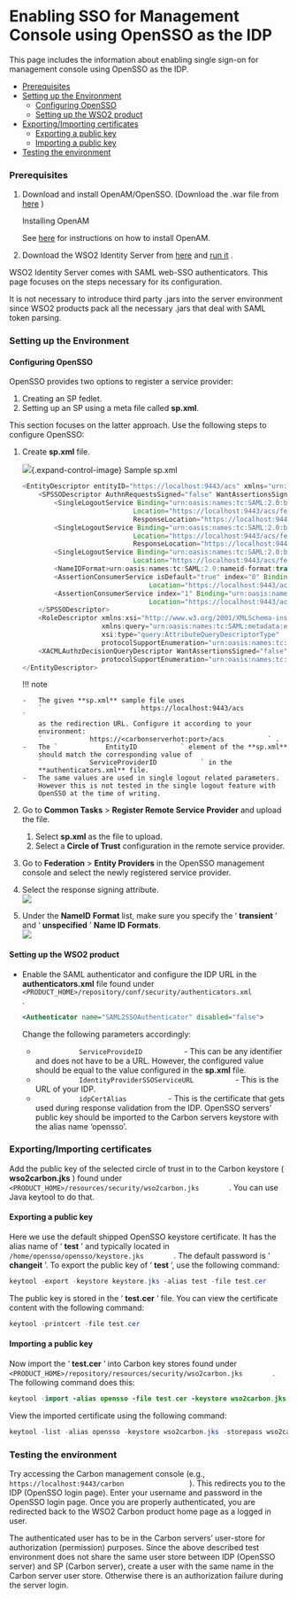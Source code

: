 # Enabling SSO for Management Console using OpenSSO as the IDP

This page includes the information about enabling single sign-on for
management console using OpenSSO as the IDP.

-   [Prerequisites](#EnablingSSOforManagementConsoleusingOpenSSOastheIDP-Prerequisites)
-   [Setting up the
    Environment](#EnablingSSOforManagementConsoleusingOpenSSOastheIDP-SettinguptheEnvironment)
    -   [Configuring
        OpenSSO](#EnablingSSOforManagementConsoleusingOpenSSOastheIDP-ConfiguringOpenSSO)
    -   [Setting up the WSO2
        product](#EnablingSSOforManagementConsoleusingOpenSSOastheIDP-SettinguptheWSO2product)
-   [Exporting/Importing
    certificates](#EnablingSSOforManagementConsoleusingOpenSSOastheIDP-Exporting/Importingcertificates)
    -   [Exporting a public
        key](#EnablingSSOforManagementConsoleusingOpenSSOastheIDP-Exportingapublickey)
    -   [Importing a public
        key](#EnablingSSOforManagementConsoleusingOpenSSOastheIDP-Importingapublickey)
-   [Testing the
    environment](#EnablingSSOforManagementConsoleusingOpenSSOastheIDP-Testingtheenvironment)

### Prerequisites

1.  Download and install OpenAM/OpenSSO. (Download the .war file from
    [here](https://backstage.forgerock.com/downloads/) )

    Installing OpenAM

    See
    [here](https://backstage.forgerock.com/docs/openam/12/getting-started/#install-openam)
    for instructions on how to install OpenAM.

2.  Download the WSO2 Identity Server from
    [here](http://wso2.com/products/identity-server/) and [run
    it](https://docs.wso2.com/display/IS540/Running+the+Product) .

WSO2 Identity Server comes with SAML web-SSO authenticators. This page
focuses on the steps necessary for its configuration.

It is not necessary to introduce third party .jars into the server
environment since WSO2 products pack all the necessary .jars that deal
with SAML token parsing.

### Setting up the Environment

#### Configuring OpenSSO

OpenSSO provides two options to register a service provider:

1.  Creating an SP fedlet.
2.  Setting up an SP using a meta file called **sp.xml**.

This section focuses on the latter approach. Use the following steps to
configure OpenSSO:

1.  Create **sp.xml** file.

    ![](images/icons/grey_arrow_down.png){.expand-control-image} Sample
    sp.xml

    ``` java
    <EntityDescriptor entityID="https://localhost:9443/acs" xmlns="urn:oasis:names:tc:SAML:2.0:metadata">
        <SPSSODescriptor AuthnRequestsSigned="false" WantAssertionsSigned="false"  protocolSupportEnumeration="urn:oasis:names:tc:SAML:2.0:protocol">
            <SingleLogoutService Binding="urn:oasis:names:tc:SAML:2.0:bindings:HTTP-Redirect"
                                Location="https://localhost:9443/acs/fedletSloRedirect"
                                ResponseLocation="https://localhost:9443/acs/fedletSloRedirect"/>
            <SingleLogoutService Binding="urn:oasis:names:tc:SAML:2.0:bindings:HTTP-POST"
                                Location="https://localhost:9443/acs/fedletSloPOST"
                                ResponseLocation="https://localhost:9443/acs/fedletSloPOST"/>
            <SingleLogoutService Binding="urn:oasis:names:tc:SAML:2.0:bindings:SOAP"
                                Location="https://localhost:9443/acs/fedletSloSoap"/>
            <NameIDFormat>urn:oasis:names:tc:SAML:2.0:nameid-format:transient</NameIDFormat>
            <AssertionConsumerService isDefault="true" index="0" Binding="urn:oasis:names:tc:SAML:2.0:bindings:HTTP-POST"
                                    Location="https://localhost:9443/acs"/>
            <AssertionConsumerService index="1" Binding="urn:oasis:names:tc:SAML:2.0:bindings:HTTP-Artifact"
                                    Location="https://localhost:9443/acs"/>
        </SPSSODescriptor>
        <RoleDescriptor xmlns:xsi="http://www.w3.org/2001/XMLSchema-instance"
                        xmlns:query="urn:oasis:names:tc:SAML:metadata:ext:query"
                        xsi:type="query:AttributeQueryDescriptorType"
                        protocolSupportEnumeration="urn:oasis:names:tc:SAML:2.0:protocol"></RoleDescriptor>
        <XACMLAuthzDecisionQueryDescriptor WantAssertionsSigned="false"
                        protocolSupportEnumeration="urn:oasis:names:tc:SAML:2.0:protocol"></XACMLAuthzDecisionQueryDescriptor>
    </EntityDescriptor>
    ```

    !!! note
    
        -   The given **sp.xml** sample file uses
            `                         https://localhost:9443/acs                       `
            as the redirection URL. Configure it according to your
            environment:
            `            https://<carbonserverhot:port>/acs           ` .
        -   The `            EntityID           ` element of the **sp.xml**
            should match the corresponding value of
            `            ServiceProviderID           ` in the
            **authenticators.xml** file.
        -   The same values are used in single logout related parameters.
            However this is not tested in the single logout feature with
            OpenSSO at the time of writing.
    

2.  Go to **Common Tasks** \> **Register Remote Service Provider** and
    upload the file.  
    1.  Select **sp.xml** as the file to upload.
    2.  Select a **Circle of Trust** configuration in the remote service
        provider.
3.  Go to **Federation** \> **Entity Providers** in the OpenSSO
    management console and select the newly registered service provider.
4.  Select the response signing attribute.  
    ![](attachments/103331279/103331280.png)
5.  Under the **NameID** **Format** list, make sure you specify the ‘
    **transient** ’ and ‘ **unspecified** ’ **Name ID** **Formats**.  
    ![](attachments/103331279/103331281.png)

#### Setting up the WSO2 product

-   Enable the SAML authenticator and configure the IDP URL in the
    **authenticators.xml** file found under
    `           <PRODUCT_HOME>/repository/conf/security/authenticators.xml          `
    .

    ``` xml
    <Authenticator name="SAML2SSOAuthenticator" disabled="false">
    ```

    Change the following parameters accordingly:

    -   `            ServiceProvideID           ` - This can be any
        identifier and does not have to be a URL. However, the
        configured value should be equal to the value configured in the
        **sp.xml** file.
    -   `            IdentityProviderSSOServiceURL           ` - This is
        the URL of your IDP.
    -   `            idpCertAlias           ` - This is the certificate
        that gets used during response validation from the IDP. OpenSSO
        servers’ public key should be imported to the Carbon servers
        keystore with the alias name ‘opensso’.

### Exporting/Importing certificates

Add the public key of the selected circle of trust in to the Carbon
keystore ( **wso2carbon.jks** ) found under
`         <PRODUCT_HOME>/resources/security/wso2carbon.jks        ` .
You can use Java keytool to do that.

#### Exporting a public key

Here we use the default shipped OpenSSO keystore certificate. It has the
alias name of ‘ **test** ’ and typically located in
`         /home/opensso/opensso/keystore.jks        ` . The default
password is ‘ **changeit** ’. To export the public key of ‘ **test** ’,
use the following command:

``` java
keytool -export -keystore keystore.jks -alias test -file test.cer
```

The public key is stored in the ‘ **test.cer** ’ file. You can view the
certificate content with the following command:

``` java
keytool -printcert -file test.cer
```

#### Importing a public key

Now import the ‘ **test.cer** ’ into Carbon key stores found under
`         <PRODUCT_HOME>/repository/resources/security/wso2carbon.jks        `
. The following command does this:

``` java
keytool -import -alias opensso -file test.cer -keystore wso2carbon.jks
```

View the imported certificate using the following command:

``` java
keytool -list -alias opensso -keystore wso2carbon.jks -storepass wso2carbon
```

### Testing the environment

Try accessing the Carbon management console (e.g.,
`                   https://localhost:9443/carbon                 ` ).
This redirects you to the IDP (OpenSSO login page). Enter your username
and password in the OpenSSO login page. Once you are properly
authenticated, you are redirected back to the WSO2 Carbon product home
page as a logged in user.

The authenticated user has to be in the Carbon servers’ user-store for
authorization (permission) purposes. Since the above described test
environment does not share the same user store between IDP (OpenSSO
server) and SP (Carbon server), create a user with the same name in the
Carbon server user store. Otherwise there is an authorization failure
during the server login.
